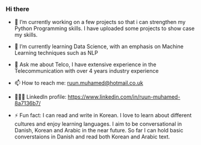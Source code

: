 ### Hi there

- 🔭 I’m currently working on a few projects so that i can strengthen my Python Programming skills. I have uploaded some projects to show case my skills.
- 🌱 I’m currently learning Data Science, with an emphasis on Machine Learning techniques such as NLP
- 💬 Ask me about Telco, I have extensive experience in the Telecommunication with over 4 years industry experience
- 📫 How to reach me: ruun.muhamed@hotmail.co.uk
- 👩🏽‍💻 LinkedIn profile: https://www.linkedin.com/in/ruun-muhamed-8a7136b7/
  
- ⚡ Fun fact: I can read and write in Korean. I love to learn about different cultures and enjoy learning languages. I aim to be conversational in Danish, Korean and Arabic in the near future. So far I can hold basic converstaions in Danish and read both Korean and Arabic text.
